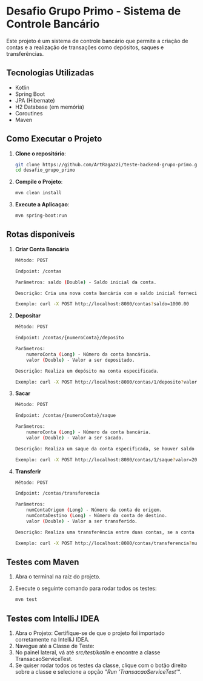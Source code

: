 # Desafio Grupo Primo - Sistema de Controle Bancário

Este projeto é um sistema de controle bancário que permite a criação de contas e a realização de transações como depósitos, saques e transferências.

## Tecnologias Utilizadas

- Kotlin
- Spring Boot
- JPA (Hibernate)
- H2 Database (em memória)
- Coroutines
- Maven

## Como Executar o Projeto

1. **Clone o repositório**:

   ```bash
   git clone https://github.com/ArtRagazzi/teste-backend-grupo-primo.git
   cd desafio_grupo_primo

2. **Compile o Projeto**:

   ```bash
   mvn clean install

3. **Execute a Aplicaçao**:

   ```bash
   mvn spring-boot:run

## Rotas disponiveis

1. **Criar Conta Bancária**
    ```bash
    Método: POST

    Endpoint: /contas

    Parâmetros: saldo (Double) - Saldo inicial da conta.

    Descrição: Cria uma nova conta bancária com o saldo inicial fornecido.

    Exemplo: curl -X POST http://localhost:8080/contas?saldo=1000.00

2. **Depositar**
    ```bash
    Método: POST

    Endpoint: /contas/{numeroConta}/deposito

    Parâmetros: 
        numeroConta (Long) - Número da conta bancária.
        valor (Double) - Valor a ser depositado.

    Descrição: Realiza um depósito na conta especificada.

    Exemplo: curl -X POST http://localhost:8080/contas/1/deposito?valor=500

3. **Sacar**
    ```bash
    Método: POST

    Endpoint: /contas/{numeroConta}/saque

    Parâmetros: 
        numeroConta (Long) - Número da conta bancária.
        valor (Double) - Valor a ser sacado.

    Descrição: Realiza um saque da conta especificada, se houver saldo suficiente.

    Exemplo: curl -X POST http://localhost:8080/contas/1/saque?valor=200

4. **Transferir**
    ```bash
    Método: POST

    Endpoint: /contas/transferencia

    Parâmetros: 
        numContaOrigem (Long) - Número da conta de origem.
        numContaDestino (Long) - Número da conta de destino.
        valor (Double) - Valor a ser transferido.

    Descrição: Realiza uma transferência entre duas contas, se a conta de origem tiver saldo suficiente.

    Exemplo: curl -X POST http://localhost:8080/contas/transferencia?numContaOrigem=1&numContaDestino=2&valor=300

## Testes com Maven
1. Abra o terminal na raiz do projeto.
2. Execute o seguinte comando para rodar todos os testes:

   ```bash
   mvn test

## Testes com IntelliJ IDEA
1. Abra o Projeto: Certifique-se de que o projeto foi importado corretamente na IntelliJ IDEA.
2. Navegue até a Classe de Teste:
3. No painel lateral, vá até *src/test/kotlin* e encontre a classe TransacaoServiceTest.
4. Se quiser rodar todos os testes da classe, clique com o botão direito sobre a classe e selecione a opção *"Run 'TransacaoServiceTest'"*.

